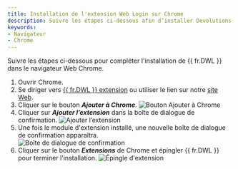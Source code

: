 ```yaml
---
title: Installation de l'extension Web Login sur Chrome
description: Suivre les étapes ci-dessous afin d’installer Devolutions Web Login dans le navigateur Chrome. 
keywords:
- Navigateur
- Chrome
---
```

Suivre les étapes ci-dessous pour compléter l'installation de {{ fr.DWL }} dans le navigateur Web Chrome. 
1. Ouvrir Chrome. 
1. Se diriger vers [{{ fr.DWL }} extension](https://chrome.google.com/webstore/detail/devolutions-web-login/neimonjjffhehnojilepgfejkneaidmo?hl=en-US&gl=CA) ou utiliser le lien sur notre [site Web](https://devolutions.net/fr/web-login). 
1. Cliquer sur le bouton ***Ajouter à Chrome***. 
![Bouton Ajouter à Chrome](/img/fr/kb/KB4034.png) 
1. Cliquer sur ***Ajouter l’extension*** dans la boîte de dialogue de confirmation. 
![Ajouter l’extension](/img/fr/kb/KB4035.png) 
1. Une fois le module d'extension installé, une nouvelle boîte de dialogue de confirmation apparaîtra.  
![Boîte de dialogue de confirmation](/img/fr/kb/KB4036.png) 
1. Cliquer sur le bouton ***Extensions*** de Chrome et épingler {{ fr.DWL }} pour terminer l'installation. 
![Épingle d'extension](/img/fr/kb/KB4037.png) 

